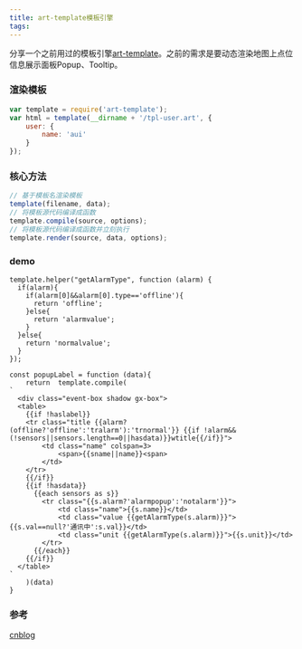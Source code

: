 ```yaml
---
title: art-template模板引擎
tags:
---
```

分享一个之前用过的模板引擎[art-template](https://aui.github.io/art-template/zh-cn/docs/)。之前的需求是要动态渲染地图上点位信息展示面板Popup、Tooltip。

### 渲染模板
```javascript
var template = require('art-template');
var html = template(__dirname + '/tpl-user.art', {
    user: {
        name: 'aui'
    }
});
```

### 核心方法
```javascript
// 基于模板名渲染模板
template(filename, data);
// 将模板源代码编译成函数
template.compile(source, options);
// 将模板源代码编译成函数并立刻执行
template.render(source, data, options);
```

### demo
```
template.helper("getAlarmType", function (alarm) {
  if(alarm){
    if(alarm[0]&&alarm[0].type=='offline'){
      return 'offline';
    }else{
      return 'alarmvalue';
    }
  }else{
    return 'normalvalue';
  }
});
```
```
const popupLabel = function (data){
    return  template.compile(
`
  <div class="event-box shadow gx-box">
  <table>
    {{if !haslabel}}
    <tr class="title {{alarm?(offline?'offline':'tralarm'):'trnormal'}} {{if !alarm&&(!sensors||sensors.length==0||hasdata)}}wtitle{{/if}}">
        <td class="name" colspan=3>
            <span>{{sname||name}}<span>
        </td>
    </tr>
    {{/if}}
    {{if !hasdata}}
      {{each sensors as s}}
        <tr class="{{s.alarm?'alarmpopup':'notalarm'}}">
            <td class="name">{{s.name}}</td>
            <td class="value {{getAlarmType(s.alarm)}}">{{s.val==null?'通讯中':s.val}}</td>
            <td class="unit {{getAlarmType(s.alarm)}}">{{s.unit}}</td>
        </tr>
      {{/each}}
    {{/if}}
  </table>
`
    )(data)
}
```

### 参考

[cnblog](https://www.cnblogs.com/jiqiyoudu/p/4588042.html)